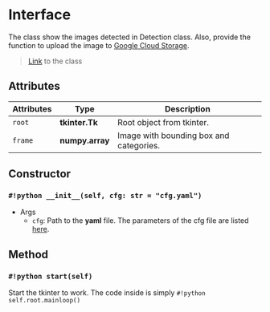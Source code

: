 # Interface

The class show the images detected in Detection class. Also, provide the function to upload the image to [Google Cloud Storage](https://cloud.google.com/storage/).

> [Link](https://github.com/Justin900429/GC-Detection/blob/a55d351daf9fd209b98516f98576e2fea82c4516/detection.py#L232) to the class

## Attributes
| Attributes  | Type              | Description                             |
| ----------- | ------------------|-----------------------------------------|
| `root`      | **tkinter.Tk**    | Root object from tkinter.               |
| `frame`     | **numpy.array**   | Image with bounding box and categories. |

## Constructor
### `#!python __init__(self, cfg: str = "cfg.yaml")`
* Args
    * `cfg`: Path to the **yaml** file. The parameters of the cfg file are listed [here](/Usage/#config-file).

## Method
### `#!python start(self)`
Start the tkinter to work. The code inside is simply `#!python self.root.mainloop()`